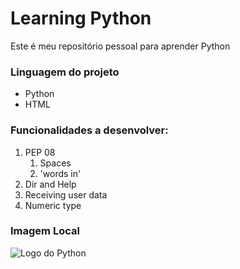 # Learning Python
Este é meu repositório pessoal para aprender Python

### Linguagem do projeto

* Python
* HTML

### Funcionalidades a desenvolver:

1. PEP 08
    1. Spaces
    2. 'words in'
2. Dir and Help
3. Receiving user data
4. Numeric type

### Imagem Local

![Logo do Python](https://img2.gratispng.com/20180806/fv/kisspng-python-scalable-vector-graphics-logo-javascript-cl-coderpete-game-development-5b6819307ca155.2506144815335488485105.jpg)

